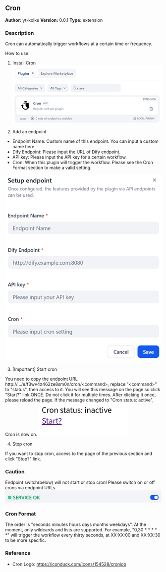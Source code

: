 ## Cron

**Author:** yt-koike
**Version:** 0.0.1
**Type:** extension

### Description

Cron can automatically trigger workflows at a certain time or frequency.

How to use:

1. Install Cron
![alt text](_assets/installed.png)

2. Add an endpoint

- Endpoint Name: Custom name of this endpoint. You can input a custom name here.
- Dify Endpoint: Please input the URL of Dify endpoint.
- API key: Please input the API key for a certain workflow.
- Cron: When this plugin will trigger the workflow. Please see the Cron Format section to make a valid setting.

![alt text](_assets/endpoint.png)

3. [Important] Start cron

You need to copy the endpoint URL http://.../e/f3wv4z462ze8sm0n/cron/&lt;command&gt;, replace "&lt;command&gt;" to "status", then access to it.
You will see this message on the page so click "Start?" link ONCE. Do not click it for multiple times. After clicking it once, please reload the page. If the message changed to "Cron status: active", Cron is now on.
![alt text](_assets/cron.png)

4. Stop cron

If you want to stop cron, access to the page of the previous section and click "Stop?" link.

### Caution

Endpoint switch(below) will not start or stop cron! Please switch on or off crons via endpoint URLs.
![alt text](_assets/switch.png)

### Cron Format

The order is "seconds minutes hours days months weekdays".
At the moment, only wildcards and lists are supported.
For example, "0,30 * * * * *" will trigger the workflow every thirty seconds, at XX:XX:00 and XX:XX:30 to be more specific.

### Reference

- Cron Logo: https://iconduck.com/icons/154528/cronjob